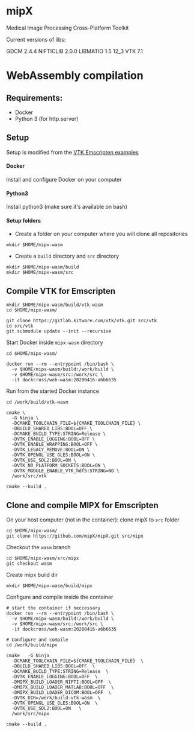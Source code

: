 # mipX
Medical Image Processing Cross-Platform Toolkit

Current versions of libs:

GDCM 2.4.4
NIFTICLIB 2.0.0
LIBMATIO 1.5 12_3
VTK 7.1


# WebAssembly compilation

## Requirements:

- Docker 
- Python 3 (for http.server)

## Setup 

Setup is modified from the [VTK Emscripten examples](https://github.com/Kitware/VTK/tree/master/Examples/Emscripten/Cxx)

#### Docker 
Install and configure Docker on your computer

#### Python3 
Install python3 (make sure it's available on bash)

#### Setup folders

- Create a folder on your computer where you will clone all repositories  
```
mkdir $HOME/mipx-wasm
```
<!--- ` -->
- Create a `build` directory and `src` directory
```
mkdir $HOME/mipx-wasm/build
mkdir $HOME/mipx-wasm/src
```
<!--- ` -->

## Compile VTK for Emscripten
```
mkdir $HOME/mipx-wasm/build/vtk-wasm
cd $HOME/mipx-wasm/

git clone https://gitlab.kitware.com/vtk/vtk.git src/vtk
cd src/vtk
git submodule update --init --recursive
```

Start Docker inside `mipx-wasm` directory 

```
cd $HOME/mipx-wasm/

docker run --rm --entrypoint /bin/bash \
  -v $HOME/mipx-wasm/build:/work/build \
  -v $HOME/mipx-wasm/src:/work/src \
  -it dockcross/web-wasm:20200416-a6b6635
```

Run from the started Docker instance

```
cd /work/build/vtk-wasm

cmake \
  -G Ninja \
  -DCMAKE_TOOLCHAIN_FILE=${CMAKE_TOOLCHAIN_FILE} \
  -DBUILD_SHARED_LIBS:BOOL=OFF \
  -DCMAKE_BUILD_TYPE:STRING=Release \
  -DVTK_ENABLE_LOGGING:BOOL=OFF \
  -DVTK_ENABLE_WRAPPING:BOOL=OFF \
  -DVTK_LEGACY_REMOVE:BOOL=ON \
  -DVTK_OPENGL_USE_GLES:BOOL=ON \
  -DVTK_USE_SDL2:BOOL=ON \
  -DVTK_NO_PLATFORM_SOCKETS:BOOL=ON \
  -DVTK_MODULE_ENABLE_VTK_hdf5:STRING=NO \
  /work/src/vtk

cmake --build .
```
<!--- ` -->

## Clone and compile MIPX for Emscripten

On your host computer (not in the container): clone mipX to `src` folder 

```
cd $HOME/mipx-wasm/
git clone https://github.com/mipX/mipX.git src/mipx
```

Checkout the `wasm` branch

```
cd $HOME/mipx-wasm/src/mipx
git checkout wasm
```

Create mipx build dir

```
mkdir $HOME/mipx-wasm/build/mipx
```

Configure and compile inside the container

```
# start the container if neccessary
docker run --rm --entrypoint /bin/bash \
  -v $HOME/mipx-wasm/build:/work/build \
  -v $HOME/mipx-wasm/src:/work/src \
  -it dockcross/web-wasm:20200416-a6b6635

# Configure and compile
cd /work/build/mipx

cmake   -G Ninja  
  -DCMAKE_TOOLCHAIN_FILE=${CMAKE_TOOLCHAIN_FILE}  \
  -DBUILD_SHARED_LIBS:BOOL=OFF  \
  -DCMAKE_BUILD_TYPE:STRING=Release  \
  -DVTK_ENABLE_LOGGING:BOOL=OFF  \
  -DMIPX_BUILD_LOADER_NIFTI:BOOL=OFF  \
  -DMIPX_BUILD_LOADER_MATLAB:BOOL=OFF  \
  -DMIPX_BUILD_LOADER_DICOM:BOOL=OFF  \
  -DVTK_DIR=/work/build-vtk-wasm  \
  -DVTK_OPENGL_USE_GLES:BOOL=ON  \
  -DVTK_USE_SDL2:BOOL=ON   \
  /work/src/mipx 

cmake --build .
```







